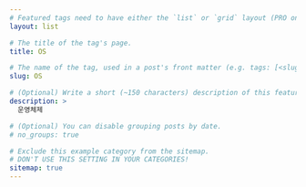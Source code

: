 ```yaml
---
# Featured tags need to have either the `list` or `grid` layout (PRO only).
layout: list

# The title of the tag's page.
title: OS

# The name of the tag, used in a post's front matter (e.g. tags: [<slug>]).
slug: OS

# (Optional) Write a short (~150 characters) description of this featured tag.
description: >
  운영체제

# (Optional) You can disable grouping posts by date.
# no_groups: true

# Exclude this example category from the sitemap.
# DON'T USE THIS SETTING IN YOUR CATEGORIES!
sitemap: true
---
```

